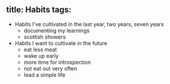 title: Habits
tags:
---

- Habits I've cultivated in the last year, two years, seven years
  - documenting my learnings
  - scottish showers
- Habits I want to cultivate in the future
  - eat less meat
  - wake up early
  - more time for introspection
  - not eat out very often
  - lead a simple life